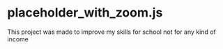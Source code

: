 # placeholder_with_zoom.js

This project was made to improve my skills for school not for any kind of income
